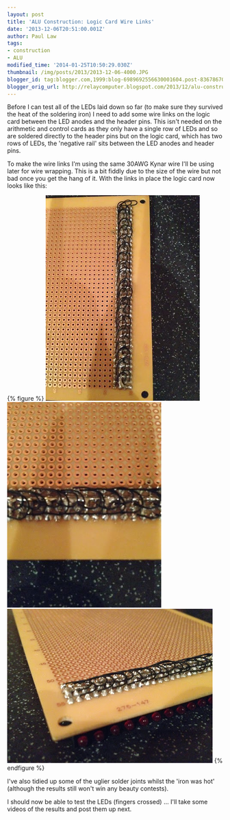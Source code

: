 ```yaml
---
layout: post
title: 'ALU Construction: Logic Card Wire Links'
date: '2013-12-06T20:51:00.001Z'
author: Paul Law
tags:
- construction
- ALU
modified_time: '2014-01-25T10:50:29.030Z'
thumbnail: /img/posts/2013/2013-12-06-4000.JPG
blogger_id: tag:blogger.com,1999:blog-6989692556630001604.post-8367867014447110708
blogger_orig_url: http://relaycomputer.blogspot.com/2013/12/alu-construction-logic-card-wire-links.html
---
```


Before I can test all of the LEDs laid down 
so far (to make sure they survived the heat of the soldering iron) I need to 
add some wire links on the logic card between the LED anodes and the header 
pins. This isn't needed on the arithmetic and control cards as they only have 
a single row of LEDs and so are soldered directly to the header pins but on 
the logic card, which has two rows of LEDs, the 'negative rail' sits between 
the LED anodes and header pins.

To make the wire links I'm using 
the same 30AWG Kynar wire I'll be using later for wire wrapping. This is a bit 
fiddly due to the size of the wire but not bad once you get the hang of it. 
With the links in place the logic card now looks like this:

{% figure %}
![ALU Logic Card (solder side)](/img/posts/2013/2013-12-06-0000.jpg)
![ALU Logic Card (solder side)](/img/posts/2013/2013-12-06-0001.jpg)
![ALU Logic Card (solder side)](/img/posts/2013/2013-12-06-0002.JPG)
{% endfigure %}

I've also 
tidied up some of the uglier solder joints whilst the 'iron was hot' (although 
the results still won't win any beauty contests).

I should now be 
able to test the LEDs (fingers crossed) ... I'll take some videos of the 
results and post them up next. 
